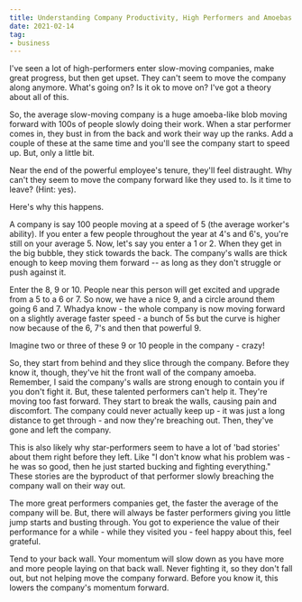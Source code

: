 ```yaml
---
title: Understanding Company Productivity, High Performers and Amoebas
date: 2021-02-14
tag:
- business
---
```

I've seen a lot of high-performers enter slow-moving companies, make great progress, but then get upset. They can't seem to move the company along anymore. What's going on? Is it ok to move on? I've got a theory about all of this.

<!--more-->

So, the average slow-moving company is a huge amoeba-like blob moving forward with 100s of people slowly doing their work.  When a star performer comes in, they bust in from the back and work their way up the ranks.  Add a couple of these at the same time and you'll see the company start to speed up. But, only a little bit.

Near the end of the powerful employee's tenure, they'll feel distraught. Why can't they seem to move the company forward like they used to. Is it time to leave? (Hint: yes).

Here's why this happens.

A company is say 100 people moving at a speed of 5 (the average worker's ability).  If you enter a few people throughout the year at 4's and 6's, you're still on your average 5.  Now, let's say you enter a 1 or 2.  When they get in the big bubble, they stick towards the back.  The company's walls are thick enough to keep moving them forward -- as long as they don't struggle or push against it.

Enter the 8, 9 or 10.  People near this person will get excited and upgrade from a 5 to a 6 or 7.  So now, we have a nice 9, and a circle around them going 6 and 7.  Whadya know - the whole company is now moving forward on a slightly average faster speed - a bunch of 5s but the curve is higher now because of the 6, 7's and then that powerful 9.

Imagine two or three of these 9 or 10 people in the company - crazy!

So, they start from behind and they slice through the company.  Before they know it, though, they've hit the front wall of the company amoeba.  Remember, I said the company's walls are strong enough to contain you if you don't fight it.  But, these talented performers can't help it. They're moving too fast forward. They start to break the walls, causing pain and discomfort.  The company could never actually keep up - it was just a long distance to get through - and now they're breaching out.  Then, they've gone and left the company.  

This is also likely why star-performers seem to have a lot of 'bad stories' about them right before they left. Like "I don't know what his problem was - he was so good, then he just started bucking and fighting everything."  These stories are the byproduct of that performer slowly breaching the company wall on their way out.

The more great performers companies get, the faster the average of the company will be. But, there will always be faster performers giving you little jump starts and busting through.  You got to experience the value of their performance for a while - while they visited you - feel happy about this, feel grateful.

Tend to your back wall.  Your momentum will slow down as you have more and more people laying on that back wall. Never fighting it, so they don't fall out, but not helping move the company forward.  Before you know it, this lowers the company's momentum forward.